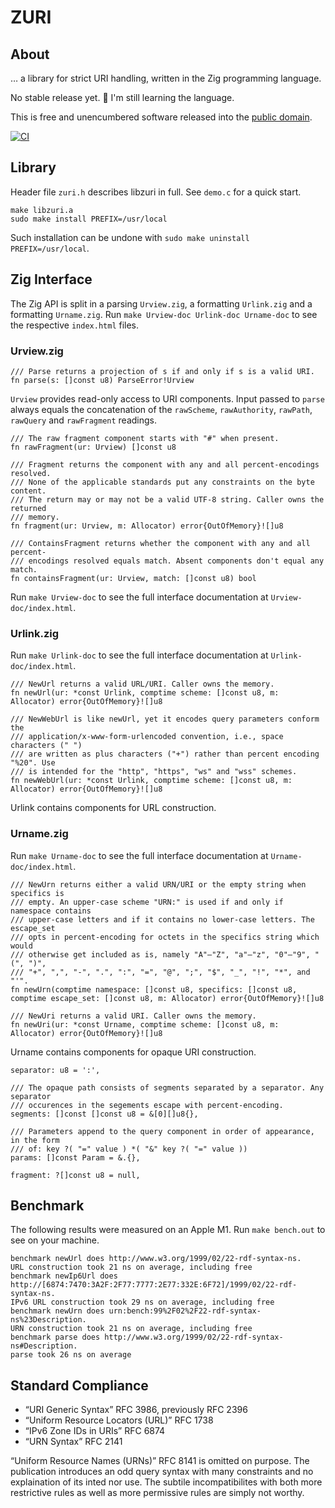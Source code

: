 # ZURI

## About

… a library for strict URI handling, written in the Zig programming language.

No stable release yet. 🚧 I'm still learning the language.

This is free and unencumbered software released into the
[public domain](https://creativecommons.org/publicdomain/zero/1.0).

[![CI](https://github.com/pascaldekloe/zuri/actions/workflows/ci.yml/badge.svg)](https://github.com/pascaldekloe/zuri/actions/workflows/ci.yml)


## Library

Header file `zuri.h` describes libzuri in full. See `demo.c` for a quick start.

    make libzuri.a
    sudo make install PREFIX=/usr/local

Such installation can be undone with `sudo make uninstall PREFIX=/usr/local`.


## Zig Interface

The Zig API is split in a parsing `Urview.zig`, a formatting `Urlink.zig` and a
formatting `Urname.zig`. Run `make Urview-doc Urlink-doc Urname-doc` to see the
respective `index.html` files.


### Urview.zig

```zig
/// Parse returns a projection of s if and only if s is a valid URI.
fn parse(s: []const u8) ParseError!Urview
```

`Urview` provides read-only access to URI components. Input passed to `parse`
always equals the concatenation of the `rawScheme`, `rawAuthority`, `rawPath`,
`rawQuery` and `rawFragment` readings.

```zig
/// The raw fragment component starts with "#" when present.
fn rawFragment(ur: Urview) []const u8

/// Fragment returns the component with any and all percent-encodings resolved.
/// None of the applicable standards put any constraints on the byte content.
/// The return may or may not be a valid UTF-8 string. Caller owns the returned
/// memory.
fn fragment(ur: Urview, m: Allocator) error{OutOfMemory}![]u8

/// ContainsFragment returns whether the component with any and all percent-
/// encodings resolved equals match. Absent components don't equal any match.
fn containsFragment(ur: Urview, match: []const u8) bool
```

Run `make Urview-doc` to see the full interface documentation at `Urview-doc/index.html`.


### Urlink.zig

Run `make Urlink-doc` to see the full interface documentation at `Urlink-doc/index.html`.

```zig
/// NewUrl returns a valid URL/URI. Caller owns the memory.
fn newUrl(ur: *const Urlink, comptime scheme: []const u8, m: Allocator) error{OutOfMemory}![]u8

/// NewWebUrl is like newUrl, yet it encodes query parameters conform the
/// application/x-www-form-urlencoded convention, i.e., space characters (" ")
/// are written as plus characters ("+") rather than percent encoding "%20". Use
/// is intended for the "http", "https", "ws" and "wss" schemes.
fn newWebUrl(ur: *const Urlink, comptime scheme: []const u8, m: Allocator) error{OutOfMemory}![]u8
```

Urlink contains components for URL construction.


### Urname.zig

Run `make Urname-doc` to see the full interface documentation at `Urname-doc/index.html`.

```zig
/// NewUrn returns either a valid URN/URI or the empty string when specifics is
/// empty. An upper-case scheme "URN:" is used if and only if namespace contains
/// upper-case letters and if it contains no lower-case letters. The escape_set
/// opts in percent-encoding for octets in the specifics string which would
/// otherwise get included as is, namely "A"–"Z", "a"–"z", "0"–"9", "(", ")",
/// "+", ",", "-", ".", ":", "=", "@", ";", "$", "_", "!", "*", and "'".
fn newUrn(comptime namespace: []const u8, specifics: []const u8, comptime escape_set: []const u8, m: Allocator) error{OutOfMemory}![]u8

/// NewUri returns a valid URI. Caller owns the memory.
fn newUri(ur: *const Urname, comptime scheme: []const u8, m: Allocator) error{OutOfMemory}![]u8
```

Urname contains components for opaque URI construction.

```zig
separator: u8 = ':',

/// The opaque path consists of segments separated by a separator. Any separator
/// occurences in the segements escape with percent-encoding.
segments: []const []const u8 = &[0][]u8{},

/// Parameters append to the query component in order of appearance, in the form
/// of: key ?( "=" value ) *( "&" key ?( "=" value ))
params: []const Param = &.{},

fragment: ?[]const u8 = null,
```


## Benchmark

The following results were measured on an Apple M1. Run `make bench.out` to see
on your machine.

```
benchmark newUrl does http://www.w3.org/1999/02/22-rdf-syntax-ns.
URL construction took 21 ns on average, including free
benchmark newIp6Url does http://[6874:7470:3A2F:2F77:7777:2E77:332E:6F72]/1999/02/22-rdf-syntax-ns.
IPv6 URL construction took 29 ns on average, including free
benchmark newUrn does urn:bench:99%2F02%2F22-rdf-syntax-ns%23Description.
URN construction took 21 ns on average, including free
benchmark parse does http://www.w3.org/1999/02/22-rdf-syntax-ns#Description.
parse took 26 ns on average
```


## Standard Compliance

 * “URI Generic Syntax” RFC 3986, previously RFC 2396
 * “Uniform Resource Locators (URL)” RFC 1738
 * “IPv6 Zone IDs in URIs” RFC 6874
 * “URN Syntax” RFC 2141

“Uniform Resource Names (URNs)” RFC 8141 is omitted on purpose. The publication
introduces an odd query syntax with many constraints and no explaination of its
inted nor use. The subtile incompatibilites with both more restrictive rules as
well as more permissive rules are simply not worthy.
